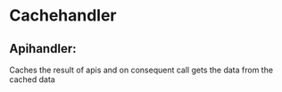 # Cachehandler

## Apihandler:
Caches the result of apis and on consequent call gets the data from the cached data
